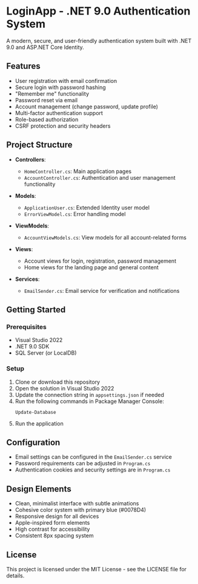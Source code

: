 # LoginApp - .NET 9.0 Authentication System

A modern, secure, and user-friendly authentication system built with .NET 9.0 and ASP.NET Core Identity.

## Features

- User registration with email confirmation
- Secure login with password hashing
- "Remember me" functionality
- Password reset via email
- Account management (change password, update profile)
- Multi-factor authentication support
- Role-based authorization
- CSRF protection and security headers

## Project Structure

- **Controllers**: 
  - `HomeController.cs`: Main application pages
  - `AccountController.cs`: Authentication and user management functionality

- **Models**: 
  - `ApplicationUser.cs`: Extended Identity user model
  - `ErrorViewModel.cs`: Error handling model

- **ViewModels**:
  - `AccountViewModels.cs`: View models for all account-related forms

- **Views**:
  - Account views for login, registration, password management
  - Home views for the landing page and general content

- **Services**:
  - `EmailSender.cs`: Email service for verification and notifications

## Getting Started

### Prerequisites

- Visual Studio 2022
- .NET 9.0 SDK
- SQL Server (or LocalDB)

### Setup

1. Clone or download this repository
2. Open the solution in Visual Studio 2022
3. Update the connection string in `appsettings.json` if needed
4. Run the following commands in Package Manager Console:
   ```
   Update-Database
   ```
5. Run the application

## Configuration

- Email settings can be configured in the `EmailSender.cs` service
- Password requirements can be adjusted in `Program.cs`
- Authentication cookies and security settings are in `Program.cs`

## Design Elements

- Clean, minimalist interface with subtle animations
- Cohesive color system with primary blue (#0078D4)
- Responsive design for all devices
- Apple-inspired form elements
- High contrast for accessibility
- Consistent 8px spacing system

## License

This project is licensed under the MIT License - see the LICENSE file for details.